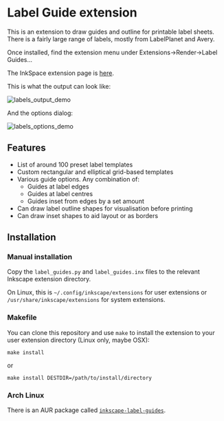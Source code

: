 # Label Guide extension

This is an extension to draw guides and outline for printable label sheets.
There is a fairly large range of labels, mostly from LabelPlanet and Avery.

Once installed, find the extension menu under
Extensions->Render->Label Guides...

The InkSpace extension page is
[here](https://inkscape.org/en/~jjbeard/%E2%98%85label-guides).

This is what the output can look like:

![labels_output_demo](doc/label_output_demo.png)

And the options dialog:

![labels_options_demo](doc/label_options_demo.png)

## Features

* List of around 100 preset label templates
* Custom rectangular and elliptical grid-based templates
* Various guide options. Any combination of:
  * Guides at label edges
  * Guides at label centres
  * Guides inset from edges by a set amount
* Can draw label outline shapes for visualisation before printing
* Can draw inset shapes to aid layout or as borders

## Installation

### Manual installation

Copy the `label_guides.py` and `label_guides.inx` files to the relevant
Inkscape extension directory.

On Linux, this is `~/.config/inkscape/extensions` for user extensions or
`/usr/share/inkscape/extensions` for system extensions.

### Makefile

You can clone this repository and use `make` to install the extension to
your user extension directory (Linux only, maybe OSX):

    make install

or

    make install DESTDIR=/path/to/install/directory

### Arch Linux

There is an AUR package called
[`inkscape-label-guides`](https://aur.archlinux.org/packages/inkscape-label-guides/).
